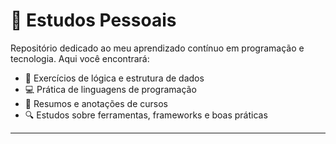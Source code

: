 # 🧠 Estudos Pessoais

Repositório dedicado ao meu aprendizado contínuo em programação e tecnologia. Aqui você encontrará:

- 📘 Exercícios de lógica e estrutura de dados  
- 💻 Prática de linguagens de programação  
- 📄 Resumos e anotações de cursos  
- 🔍 Estudos sobre ferramentas, frameworks e boas práticas  

---


